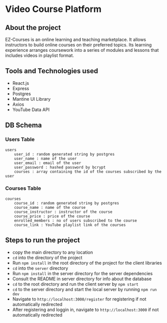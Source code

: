 # Video Course Platform

## About the project
EZ-Courses is an online learning and teaching marketplace. It allows instructors to build online courses on their preferred topics. Its learning experience arranges coursework into a series of modules and lessons that includes videos in playlist format.

## Tools and Technologies used
- React.js
- Express
- Postgres
- Mantine UI Library
- Axios
- YouTube Data API

## DB Schema
### Users Table
```
users
    user_id : random generated string by postgres
    user_name : name of the user
    user_email : email of the user
    user_password : hashed password by bcrypt
    courses : array containing the id of the courses subscribed by the user

```
### Courses Table
```
courses
    course_id : random generated string by postgres
    course_name : name of the course
    course_instructor : instructor of the course
    course_price : price of the course
    enrolled_members : no of users subscribed to the course
    course_link : YouTube playlist link of the courses

```
## Steps to run the project

- copy the main directory to any location
- ``cd`` into the directory of the project 
- Run ``npm install`` in the root directory of the project for the client libraries
- ``cd`` into the ``server`` directory
- Run ``npm install`` in the server directory for the server dependencies
- Consult the README in server directory for info about the database
- ``cd`` to the root directory and run the client server by ``npm start``
- ``cd`` to the server directory and start the local server by running ``npm run dev``
- Navigate to ``http://localhost:3000/register`` for registering if not automatically redirected
- After registering and loggin in, navigate to ``http://localhost:3000`` if not automatically redirected

